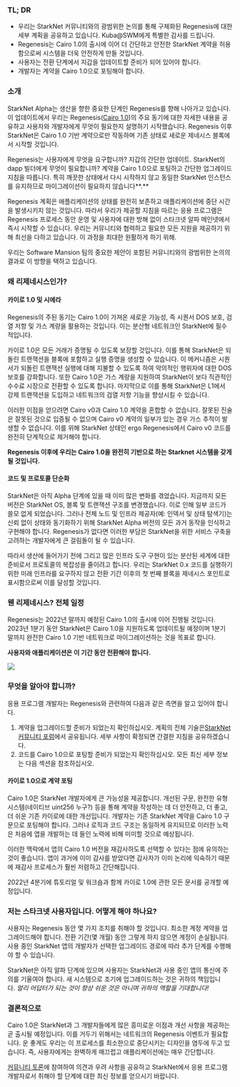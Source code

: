 ### TL; DR

* 우리는 StarkNet 커뮤니티와의 광범위한 논의를 통해 구체화된 Regenesis에 대한 세부 계획을 공유하고 있습니다. Kuba@SWM에게 특별한 감사를 드립니다.
* Regenesis는 Cairo 1.0의 출시에 이어 더 간단하고 안전한 StarkNet 계약을 허용함으로써 시스템을 더욱 안전하게 만들 것입니다.
* 사용자는 전환 단계에서 지갑을 업데이트할 준비가 되어 있어야 합니다.
* 개발자는 계약을 Cairo 1.0으로 포팅해야 합니다.

### 소개

StarkNet Alpha는 생산을 향한 중요한 단계인 Regenesis를 향해 나아가고 있습니다. 이 업데이트에서 우리는 Regenesis([Cairo 1.0](https://medium.com/starkware/cairo-1-0-aa96eefb19a0))의 주요 동기에 대한 자세한 내용을 공유하고 사용자와 개발자에게 무엇이 필요한지 설명하기 시작했습니다. Regenesis 이후 StarkNet은 Cairo 1.0 기반 계약으로만 작동하며 기존 상태로 새로운 제네시스 블록에서 시작할 것입니다.

Regenesis는 사용자에게 무엇을 요구합니까? 지갑의 간단한 업데이트. StarkNet의 dapp 빌더에게 무엇이 필요합니까? 계약을 Cairo 1.0으로 포팅하고 간단한 업그레이드 지침을 따릅니다. 특히 깨끗한 상태에서 다시 시작하지 않고 동일한 StarkNet 인스턴스를 유지하므로 마이그레이션이 필요하지 않습니다**.**

Regenesis 계획은 애플리케이션의 상태를 완전히 보존하고 애플리케이션에 중단 시간을 발생시키지 않는 것입니다. 따라서 우리가 제공할 지침을 따르는 응용 프로그램은 Regenesis 프로세스 동안 운영 및 사용자에 대한 방해 없이 스타크넷 알파 메인넷에서 즉시 시작할 수 있습니다. 우리는 커뮤니티와 협력하고 필요한 모든 지원을 제공하기 위해 최선을 다하고 있습니다. 이 과정을 최대한 원활하게 하기 위해.

우리는 Software Mansion 팀의 중요한 제안이 포함된 커뮤니티와의 광범위한 논의의 결과로 이 방향을 택하고 있습니다.

### 왜 리제네시스인가?

#### 카이로 1.0 및 시에라

Regenesis의 주된 동기는 Cairo 1.0이 가져온 새로운 가능성, 즉 시퀀서 DOS 보호, 검열 저항 및 가스 계량을 활용하는 것입니다. 이는 분산형 네트워크인 StarkNet에 필수적입니다.

카이로 1.0은 모든 거래가 증명될 수 있도록 보장할 것입니다. 이를 통해 StarkNet은 되돌린 트랜잭션을 블록에 포함하고 실행 증명을 생성할 수 있습니다. 이 메커니즘은 시퀀서가 되돌린 트랜잭션 실행에 대해 지불할 수 있도록 하여 악의적인 행위자에 대한 DOS 보호를 강화합니다. 또한 Cairo 1.0은 가스 계량을 지원하여 StarkNet이 보다 직관적인 수수료 시장으로 전환할 수 있도록 합니다. 마지막으로 이를 통해 StarkNet은 L1에서 강제 트랜잭션을 도입하고 네트워크의 검열 저항 기능을 향상시킬 수 있습니다.

이러한 이점을 얻으려면 Cairo v0과 Cairo 1.0 계약을 혼합할 수 없습니다. 잘못된 진술은 잘못된 것으로 입증될 수 없으며 Cairo v0 계약의 일부가 있는 경우 가스 추적이 발생할 수 없습니다. 이를 위해 StarkNet 상태인 ergo Regenesis에서 Cairo v0 코드를 완전히 단계적으로 제거해야 합니다.

**Regenesis 이후에 우리는 Cairo 1.0을 완전히 기반으로 하는 Starknet 시스템을 갖게 될 것입니다.**

#### 코드 및 프로토콜 단순화

StarkNet은 아직 Alpha 단계에 있을 때 이미 많은 변화를 겪었습니다. 지금까지 모든 버전은 StarkNet OS, 블록 및 트랜잭션 구조를 변경했습니다. 이로 인해 일부 코드가 쓸모 없게 되었습니다. 그러나 전체 노드 및 인프라 제공자(예: 인덱서 및 상태 탐색기)는 신뢰 없이 상태와 동기화하기 위해 StarkNet Alpha 버전의 모든 과거 동작을 인식하고 구현해야 합니다. Regenesis가 없다면 이러한 부담은 StarkNet을 위한 서비스 구축을 고려하는 개발자에게 큰 걸림돌이 될 수 있습니다.

따라서 생산에 들어가기 전에 그리고 많은 인프라 도구 구현이 있는 분산된 세계에 대한 준비로서 프로토콜의 복잡성을 줄이려고 합니다. 우리는 StarkNet 0.x 코드를 실행하기 위한 미래 인프라를 요구하지 않고 전환 기간 이후의 첫 번째 블록을 제네시스 포인트로 표시함으로써 이를 달성할 것입니다.

### 웬 리제네시스? 전체 일정

Regenesis는 2022년 말까지 예정된 Cairo 1.0의 출시에 이어 진행될 것입니다. 2023년 1분기 동안 StarkNet은 Cairo 1.0을 지원하도록 업데이트될 예정이며 1분기 말까지 완전한 Cairo 1.0 기반 네트워크로 마이그레이션하는 것을 목표로 합니다.

**사용자와 애플리케이션은 이 기간 동안 전환해야 합니다.**

![](/assets/1_ef85shzd2uudwex-cy8wdg-1.png)

### 무엇을 알아야 합니까?

응용 프로그램 개발자는 Regenesis와 관련하여 다음과 같은 측면을 알고 있어야 합니다.

1. 계약을 업그레이드할 준비가 되었는지 확인하십시오. 계획의 전체 기술은[StarkNet 커뮤니티 포럼](https://community.starknet.io/t/regenesis-state-migration-current-suggestion/2080)에서 공유됩니다. 세부 사항이 확정되면 간결한 지침을 공유하겠습니다.
2. 코드를 Cairo 1.0으로 포팅할 준비가 되었는지 확인하십시오. 모든 최신 세부 정보는 다음 섹션을 참조하십시오.

#### 카이로 1.0으로 계약 포팅

Cairo 1.0은 StarkNet 개발자에게 큰 가능성을 제공합니다. 개선된 구문, 완전한 유형 시스템(네이티브 uint256 누구?) 등을 통해 계약을 작성하는 데 더 안전하고, 더 좋고, 더 쉬운 기존 카이로에 대한 개선입니다. 개발자는 기존 StarkNet 계약을 Cairo 1.0 구문으로 포팅해야 합니다. 그러나 로직과 코드 구조는 동일하게 유지되므로 이러한 노력은 처음에 앱을 개발하는 데 들인 노력에 비해 미미할 것으로 예상됩니다.

이러한 맥락에서 앱의 Cairo 1.0 버전을 재감사하도록 선택할 수 있다는 점에 유의하는 것이 좋습니다. 앱이 과거에 이미 감사를 받았다면 감사자가 이미 논리에 익숙하기 때문에 재감사 프로세스가 훨씬 저렴하고 간단해집니다.

2022년 4분기에 튜토리얼 및 워크숍과 함께 카이로 1.0에 관한 모든 문서를 공개할 예정입니다.

### 저는 스타크넷 사용자입니다. 어떻게 해야 하나요?

사용자는 Regenesis 동안 몇 가지 조치를 취해야 할 것입니다. 최소한 계정 계약을 업그레이드해야 합니다. 전환 기간(몇 개월) 동안 그렇게 하지 않으면 계정이 손실됩니다. 사용 중인 StarkNet 앱의 개발자가 선택한 업그레이드 경로에 따라 추가 단계를 수행해야 할 수 있습니다.

StarkNet은 아직 알파 단계에 있으며 사용자는 StarkNet과 사용 중인 앱의 통신에 주의를 기울여야 합니다. 새 시스템으로 조기에 업그레이드하는 것은 귀하의 책임입니다. *얼리 어답터가 되는 것이 항상 쉬운 것은 아니며 귀하의 역할을 기대합니다!*

### 결론적으로

Cairo 1.0은 StarkNet과 그 개발자들에게 많은 흥미로운 이점과 개선 사항을 제공하는 곧 출시될 예정입니다. 이를 거두기 위해서는 네트워크의 Regenesis 이벤트가 필요합니다. 운 좋게도 우리는 이 프로세스를 최소한으로 중단시키는 디자인을 염두에 두고 있습니다. 즉, 사용자에게는 완벽하게 매끄럽고 애플리케이션에는 매우 간단합니다.

[커뮤니티 토론](https://community.starknet.io/t/regenesis-state-migration-current-suggestion/2080)에 참여하여 의견과 우려 사항을 공유하고 StarkNet에서 응용 프로그램 개발자로서 취해야 할 단계에 대한 최신 정보를 얻으시기 바랍니다.